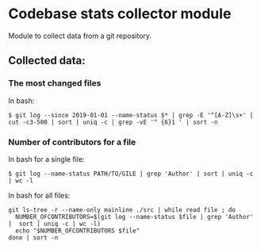 # Codebase stats collector module

Module to collect data from a git repository.

## Collected data:

### The most changed files

In bash:

```
$ git log --since 2019-01-01 --name-status $* | grep -E '^[A-Z]\s+' | cut -c3-500 | sort | uniq -c | grep -vE '^ {6}1 ' | sort -n
```

### Number of contributors for a file

In bash for a single file:

```
$ git log --name-status PATH/TO/GILE | grep 'Author' | sort | uniq -c | wc -l
```

In bash for all files:

```
git ls-tree -r --name-only mainline ./src | while read file ; do
  NUMBER_OFCONTRIBUTORS=$(git log --name-status $file | grep 'Author' |  sort | uniq -c | wc -l)
  echo "$NUMBER_OFCONTRIBUTORS $file"
done | sort -n
```